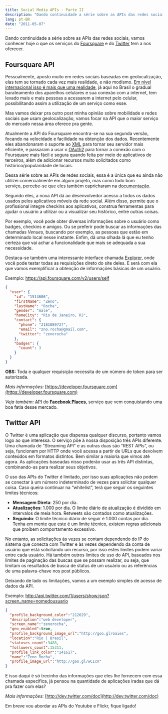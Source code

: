```yaml
---
title: Social Media APIs - Parte II
description: "Dando continuidade a série sobre as APIs das redes sociais, vamos conhecer hoje o que os serviços do Foursquare e do Twitter tem a nos oferecer."
lang: pt-BR
date: "2011-05-07"
---
```


Dando continuidade a série sobre as APIs das redes sociais, vamos conhecer hoje o que os serviços do [Foursquare](https://foursquare.com) e do [Twitter](http://twitter.com/) tem a nos oferecer.

<!-- more -->

## Foursquare API

Pessoalmente, aposto muito em redes sociais baseadas em geolocalização, elas tem se tornado cada vez mais realidade, e não modismo. [Em nível internacional isso é mais que uma realidade](http://playfoursquare.s3.amazonaws.com/infographic/foursquare_2010.png), já aqui no Brasil o gradual barateamento dos aparelhos celulares e sua conexão com a internet, tem levado mais e mais pessoas a acessarem a internet pelo celular, possibilitando assim a utilização de um serviço como esse.

Mas vamos deixar pra outro post minha opinião sobre mobilidade e redes sociais que usam geolocalização, vamos focar na API que o maior serviço do mercado nessa área oferece pra gente.

Atualmente a API do Foursquare encontra-se na sua segunda versão, focando na velocidade e facilidade na obtenção dos dados. Recentemente eles abandonaram o suporte ao [XML](/xml-pra-que-conheca-o-json-e-o-yaml) para tornar seu servidor mais eficiente, e passaram a usar o [OAuth2](http://blogs.sitepoint.com/oauth-explained-with-foursquar/) para tornar a conexão com o Foursquare mais fácil e segura quando feita por meio de aplicativos de terceiros, além de adicionar recursos muito solicitados como histórico/popularidade de locais.

Dessa série sobre as APIs de redes sociais, essa é a única que eu ainda não utilizei comercialmente em algum projeto, mas como todo bom serviço, percebe-se que eles também capricharam na [documentação](https://developer.foursquare.com/docs/index_docs.html).

Segundo eles, a nova API dá ao desenvolvedor acesso a todos os dados usados pelos aplicativos móveis da rede social. Além disso, permite que o profissional integre checkins aos aplicativos, construa ferramentas para ajudar o usuário a utilizar ou a visualizar seu histórico, entre outras coisas.

Por exemplo, você pode obter diversas informações sobre o usuário como badges, checkins e amigos. Ou se preferir pode buscar as informações das chamadas _Venues_, buscando por exemplo, as pessoas que estão em determinado local nesse instante. Enfim, dá uma olhada lá que eu tenho certeza que vai achar a funcionalidade que mais se adequada a sua necessidade.

Destaca-se também uma interessante interface chamada [Explorer](https://developer.foursquare.com/docs/explore.html), onde você pode testar todas as requisições direto do site deles. E será com ela que vamos exemplificar a obtenção de informações básicas de um usuário.

Exemplo: https://api.foursquare.com/v2/users/self

```json
{
  "user": {
    "id": "1514606",
    "firstName": "Zeno",
    "lastName": "Rocha",
    "gender": "male",
    "homeCity": "Rio de Janeiro, RJ",
    "contact": {
      "phone": "2181089727",
      "email": "zno.rocha@gmail.com",
      "twitter": "zenorocha"
    },
    "badges": {
      "count": 3
    }
  }
}
```

**OBS:** Toda e qualquer requisição necessita de um número de token para ser autorizada.

*Mais informações:* [](https://developer.foursquare.com/)[https://developer.foursquare.com](https://developer.foursquare.com)

*Veja também:* [API](http://mashable.com/2010/08/19/facebook-places-api/) do **[Facebook Places](http://www.facebook.com/places/)**, serviço que vem conquistando uma boa fatia desse mercado.

## Twitter API

O Twitter é uma aplicação que dispensa qualquer discurso, portanto vamos logo ao que interessa. O serviço põe à nossa disposição três APIs diferente. Uma chamada de <span>“Streaming API” e as outras duas </span><span>são “REST APIs”, ou seja, </span><span>funcionam por HTTP onde você acessa a partir de URLs que devolvem conteúdos em formatos distintos.</span><span> Bem similar a maioria que vimos até agora. As aplicações baseadas nisso poderão usar as três API distintas, combinando-as para realizar seus objetivos.</span>

O uso das APIs do Twitter é limitado, por isso suas aplicações não podem se conectar à um número indeterminado de vezes para solicitar qualquer coisa. Caso queira continuar na “whitelist”, terá que seguir os seguintes limites técnicos:

- <span>**Mensagem Direta**: 250 por dia.</span>
- <span>**Atualizações**: 1.000 por dia. O limite diário de atualização é dividido em intervalos de meia hora. Retweets são contados como atualizações.</span>
- <span>**Seguindo**: O limite técnico diário de seguir é 1.000 contas por dia. T</span>enha em mente que este é um limite técnico, existem regras adicionais que proíbem comportamento excessivo.

No entanto, as solicitações às vezes se contam dependendo do IP do sistema que conecta com Twitter e às vezes dependendo da conta de usuário que está solicitando um recurso, por isso estes limites podem variar entre cada usuário. Há também outros limites de uso do API, baseados nos limites de paginação das buscas que se possam realizar, ou seja, que limitam os resultados de busca de status de um usuário ou as referências de uma palavra-chave nos post públicos.

Deixando de lado os limitações, vamos a um exemplo simples de acesso de dados da API.

Exemplo: http://api.twitter.com/1/users/show.json?screen_name=nomedousuario

```json
{
  "profile_background_color":"212629",
  "description":"web developer",
  "screen_name":"zenorocha",
  "geo_enabled":true,
  "profile_background_image_url":"http://goo.gl/oaies",
  "location":"Rio | Brasil",
  "statuses_count":3488,
  "followers_count":15311,
  "profile_link_color":"141617",
  "name":"Zeno Rocha",
  "profile_image_url":"http://goo.gl/wCIcX"
}
```

E isso daqui é só trecinho das informações que eles lhe fornecem com essa chamada específica, já pensou na quantidade de aplicações iradas que dá pra fazer com elas?

*Mais informações:* [](http://dev.twitter.com/doc)[http://dev.twitter.com/doc](http://dev.twitter.com/doc)

Em breve vou abordar as APIs do Youtube e Flickr, fique ligado!
